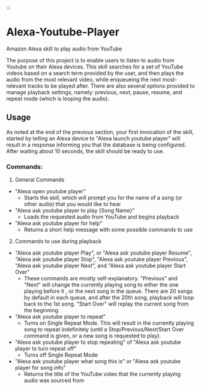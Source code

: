 :boom:
# Alexa-Youtube-Player
Amazon Alexa skill to play audio from YouTube

The purpose of this project is to enable users to listen to audio from Youtube on their Alexa devices. This skill searches for a set of YouTube videos based on a search term provided by the user, and then plays the audio from the most relevant video, while enqueueing the next most-relevant tracks to be played after. There are also several options provided to manage playback settings, namely: previous, next, pause, resume, and repeat mode (which is looping the audio).

## Usage
As noted at the end of the previous section, your first invocation of the skill, started by telling an Alexa device to "Alexa launch youtube player" will result in a response informing you that the database is being configured. After waiting about 10 seconds, the skill should be ready to use.

### Commands:
1. General Commands
* "Alexa open youtube player"
	* Starts the skill, which will prompt you for the name of a song (or other audio) that you would like to hear
* "Alexa ask youtube player to play {Song Name}"
	* Loads the requested audio from YouTube and begins playback
* "Alexa ask youtube player for help"
	* Returns a short help message with some possible commands to use

2. Commands to use during playback
* "Alexa ask youtube player Play", or "Alexa ask youtube player Resume", "Alexa ask youtube player Stop", "Alexa ask youtube player Previous", "Alexa ask youtube player Next", and "Alexa ask youtube player Start Over"
	* These commands are mostly self-explanatory.  "Previous" and "Next" will change the currently playing song to either the one playing before it , or the next song in the queue. There are 20 songs by default in each queue, and after the 20th song, playback will loop back to the 1st song. "Start Over" will replay the current song from the beginning.
* "Alexa ask youtube player to repeat"
	* Turns on Single Repeat Mode. This will result in the currently playing song to repeat indefinitely (until a Stop/Previous/Next/Start Over command is given, or a new song is requested to play).
* "Alexa ask youtube player to stop repeating" of "Alexa ask youtube player to turn repeat off"
	* Turns off Single Repeat Mode
* "Alexa ask youtube player what song this is" or "Alexa ask youtube player for song info"
	* Returns the title of the YouTube video that the currently playing audio was sourced from
